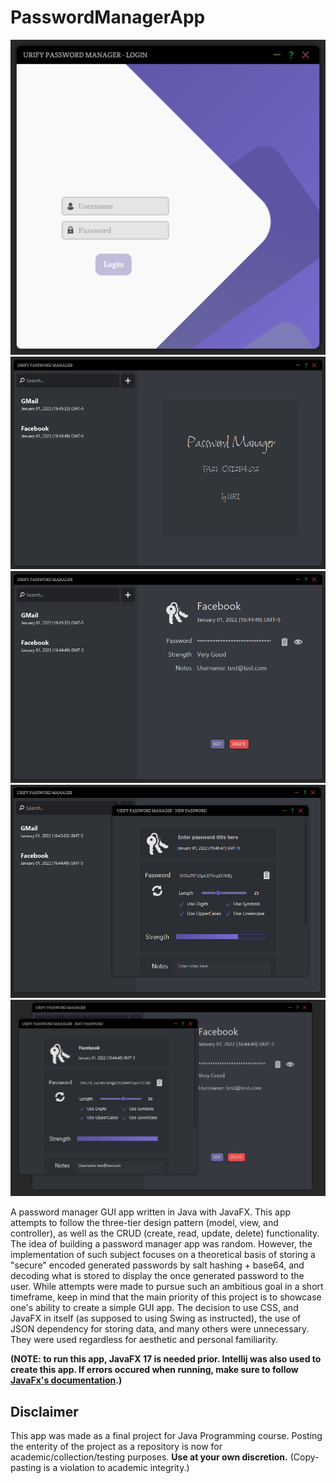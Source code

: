 # PasswordManagerApp

![Login](screenshots/login.png "Login frame")
![Main](screenshots/mainScreen.png "Main frame")
![View](screenshots/view.png "view frame")
![Create](screenshots/create.png "create frame")
![Edit](screenshots/edit.png "edit frame")
 
A password manager GUI app written in Java with JavaFX. This app attempts to follow the three-tier design pattern (model, view, and controller), as well as the CRUD (create, read, update, delete) functionality. The idea of building a password manager app was random. However, the implementation of such subject focuses on a theoretical basis of storing a "secure" encoded generated passwords by salt hashing + base64, and decoding what is stored to display the once generated password to the user. While attempts were made to pursue such an ambitious goal in a short timeframe, keep in mind that the main priority of this project is to showcase one's ability to create a simple GUI app. The decision to use CSS, and JavaFX in itself (as supposed to using Swing as instructed), the use of JSON dependency for storing data, and many others were unnecessary. They were used regardless for aesthetic and personal familiarity.

**(NOTE: to run this app, JavaFX 17 is needed prior. Intellij was also used to create this app. If errors occured when running, make sure to follow [JavaFx's documentation](https://openjfx.io/openjfx-docs/).)**

## Disclaimer

This app was made as a final project for Java Programming course. Posting the enterity of the project as a repository is now for academic/collection/testing purposes. **Use at your own discretion.** (Copy-pasting is a violation to academic integrity.)